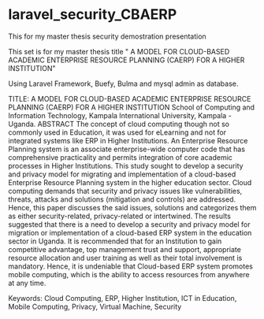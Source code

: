 # laravel_security_CBAERP
This for my master thesis security demostration presentation 

This set is for my master thesis title " A MODEL FOR CLOUD-BASED ACADEMIC ENTERPRISE RESOURCE PLANNING (CAERP) FOR A HIGHER INSTITUTION"

Using Laravel Framework, Buefy, Bulma and mysql admin as database.

TITLE:  A MODEL FOR CLOUD-BASED ACADEMIC ENTERPRISE RESOURCE PLANNING (CAERP) FOR A HIGHER INSTITUTION
School of Computing and Information Technology, Kampala International University, Kampala - Uganda.
ABSTRACT
The concept of cloud computing though not so commonly used in Education, it was used for eLearning and not for integrated systems like ERP in Higher Institutions. An Enterprise Resource Planning system is an associate enterprise-wide computer code that has comprehensive practicality and permits integration of core academic processes in Higher Institutions. This study sought to develop a security and privacy model for migrating and implementation of a cloud-based Enterprise Resource Planning system in the higher education sector. Cloud computing demands that security and privacy issues like vulnerabilities, threats, attacks and solutions (mitigation and controls) are addressed. Hence, this paper discusses the said issues, solutions and categorizes them as either security-related, privacy-related or intertwined. The results suggested that there is a need to develop a security and privacy model for migration or implementation of a cloud-based ERP system in the education sector in Uganda. It is recommended that for an Institution to gain competitive advantage, top management trust and support, appropriate resource allocation and user training as well as their total involvement is mandatory. Hence, it is undeniable that Cloud-based ERP system promotes mobile computing, which is the ability to access resources from anywhere at any time.

Keywords: Cloud Computing, ERP, Higher Institution, ICT in Education, Mobile Computing, Privacy, Virtual Machine, Security


